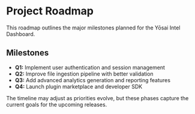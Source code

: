 # Project Roadmap

This roadmap outlines the major milestones planned for the Yōsai Intel Dashboard.

## Milestones

- **Q1:** Implement user authentication and session management
- **Q2:** Improve file ingestion pipeline with better validation
- **Q3:** Add advanced analytics generation and reporting features
- **Q4:** Launch plugin marketplace and developer SDK

The timeline may adjust as priorities evolve, but these phases capture the
current goals for the upcoming releases.
